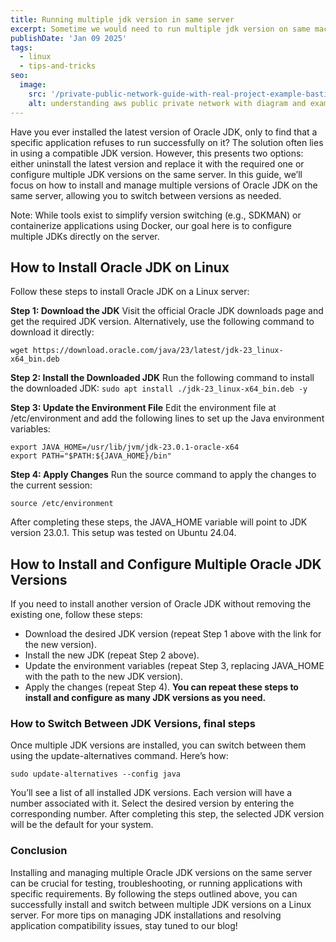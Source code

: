 ```yaml
---
title: Running multiple jdk version in same server
excerpt: Sometime we would need to run multiple jdk version on same machine, this is the guide on how to do it on linux ubuntu24.04 machine. Tested works.
publishDate: 'Jan 09 2025'
tags:
  - linux
  - tips-and-tricks
seo:
  image:
    src: '/private-public-network-guide-with-real-project-example-bastion-setup.PNG'
    alt: understanding aws public private network with diagram and example
---
```


Have you ever installed the latest version of Oracle JDK, only to find that a specific application refuses to run successfully on it? The solution often lies in using a compatible JDK version. However, this presents two options: either uninstall the latest version and replace it with the required one or configure multiple JDK versions on the same server.
In this guide, we’ll focus on how to install and manage multiple versions of Oracle JDK on the same server, allowing you to switch between versions as needed.

Note: While tools exist to simplify version switching (e.g., SDKMAN) or containerize applications using Docker, our goal here is to configure multiple JDKs directly on the server.

## How to Install Oracle JDK on Linux
Follow these steps to install Oracle JDK on a Linux server:

**Step 1: Download the JDK**
Visit the official Oracle JDK downloads page and get the required JDK version. Alternatively, use the following command to download it directly:

```wget https://download.oracle.com/java/23/latest/jdk-23_linux-x64_bin.deb```

**Step 2: Install the Downloaded JDK**
Run the following command to install the downloaded JDK:
```sudo apt install ./jdk-23_linux-x64_bin.deb -y```

**Step 3: Update the Environment File**
Edit the environment file at /etc/environment and add the following lines to set up the Java environment variables:

```
export JAVA_HOME=/usr/lib/jvm/jdk-23.0.1-oracle-x64
export PATH="$PATH:${JAVA_HOME}/bin"
```

**Step 4: Apply Changes**
Run the source command to apply the changes to the current session:

```
source /etc/environment
```
After completing these steps, the JAVA_HOME variable will point to JDK version 23.0.1. This setup was tested on Ubuntu 24.04.

## How to Install and Configure Multiple Oracle JDK Versions
If you need to install another version of Oracle JDK without removing the existing one, follow these steps:

- Download the desired JDK version (repeat Step 1 above with the link for the new version).
- Install the new JDK (repeat Step 2 above).
- Update the environment variables (repeat Step 3, replacing JAVA_HOME with the path to the new JDK version).
- Apply the changes (repeat Step 4).
**You can repeat these steps to install and configure as many JDK versions as you need.**

### How to Switch Between JDK Versions, final steps
Once multiple JDK versions are installed, you can switch between them using the update-alternatives command. Here’s how:

```
sudo update-alternatives --config java
```
You’ll see a list of all installed JDK versions. Each version will have a number associated with it.
Select the desired version by entering the corresponding number.
After completing this step, the selected JDK version will be the default for your system.

### Conclusion
Installing and managing multiple Oracle JDK versions on the same server can be crucial for testing, troubleshooting, or running applications with specific requirements. By following the steps outlined above, you can successfully install and switch between multiple JDK versions on a Linux server.
For more tips on managing JDK installations and resolving application compatibility issues, stay tuned to our blog!


